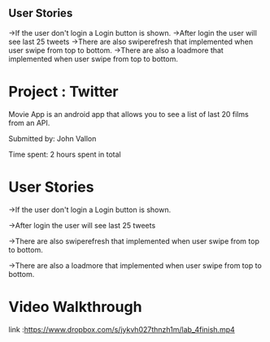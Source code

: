 ## User Stories 

->If the user don't login a Login button is shown.
->After login the user will see last 25 tweets
->There are also swiperefresh that implemented when user swipe from top to bottom.
->There are also a loadmore that implemented when user swipe from top to bottom.



# Project : Twitter

Movie App is an android app that allows you to see a list of last 20 films from an API.

Submitted by: John Vallon

Time spent: 2 hours spent in total

# User Stories

->If the user don't login a Login button is shown.

->After login the user will see last 25 tweets 

->There are also swiperefresh that implemented when user swipe from top to bottom.

->There are also a loadmore that implemented when user swipe from top to bottom.



# Video Walkthrough
link :https://www.dropbox.com/s/jykvh027thnzh1m/lab_4finish.mp4
